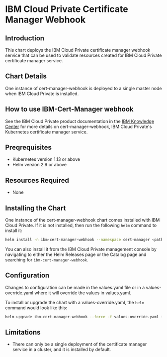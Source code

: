 # IBM Cloud Private Certificate Manager Webhook

## Introduction
This chart deploys the IBM Cloud Private certificate manager webhook service that can be used to validate resources created for IBM Cloud Private certificate manager service.

## Chart Details
One instance of cert-manager-webhook is deployed to a single master node when IBM Cloud Private is installed.

## How to use IBM-Cert-Manager webhook
See the IBM Cloud Private product documentation in the [IBM Knowledge Center](https://www.ibm.com/support/knowledgecenter/) for more details on cert-manager-webhook, IBM Cloud Private's Kubernetes certificate manager service.

## Preqrequisites
* Kubernetes version 1.13 or above
* Helm version 2.9 or above

## Resources Required
* None

## Installing the Chart
One instance of the cert-manager-webhook chart comes installed with IBM Cloud Private. If it is not installed, then run the following `helm` command to install it:

```bash
helm install -n ibm-cert-manager-webhook --namespace cert-manager <path to chart>/ibm-cert-manager-webhook --tls
```

You can also install it from the IBM Cloud Private management console by navigating to either the Helm Releases page or the Catalog page and searching for `ibm-cert-manager-webhook`. 

## Configuration
Changes to configuration can be made in the values.yaml file or in a values-override.yaml where it will override the values in values.yaml.

To install or upgrade the chart with a values-override.yaml, the `helm` command would look like this:
```bash
helm upgrade ibm-cert-manager-webhook --force -f values-override.yaml ibm-cert-manager-webhook-chart --tls
```

## Limitations
* There can only be a single deployment of the certificate manager service in a cluster, and it is installed by default.
